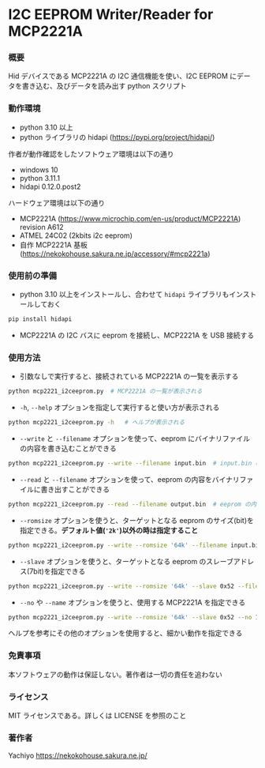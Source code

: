 # I2C EEPROM Writer/Reader for MCP2221A

### 概要
Hid デバイスである MCP2221A の I2C 通信機能を使い、I2C EEPROM にデータを書き込む、及びデータを読み出す python スクリプト

### 動作環境
* python 3.10 以上
* python ライブラリの hidapi (https://pypi.org/project/hidapi/)

作者が動作確認をしたソフトウェア環境は以下の通り

* windows 10
* python 3.11.1
* hidapi 0.12.0.post2

ハードウェア環境は以下の通り

* MCP2221A (https://www.microchip.com/en-us/product/MCP2221A) revision A612
* ATMEL 24C02 (2kbits i2c eeprom)
* 自作 MCP2221A 基板 (https://nekokohouse.sakura.ne.jp/accessory/#mcp2221a)

### 使用前の準備
* python 3.10 以上をインストールし、合わせて `hidapi` ライブラリもインストールしておく
```bash
pip install hidapi
```
* MCP2221A の I2C バスに eeprom を接続し、MCP2221A を USB 接続する

### 使用方法
* 引数なしで実行すると、接続されている MCP2221A の一覧を表示する
```bash
python mcp2221_i2ceeprom.py  # MCP2221A の一覧が表示される
```
* `-h`, `--help` オプションを指定して実行すると使い方が表示される
```bash
python mcp2221_i2ceeprom.py -h   # ヘルプが表示される
```
* `--write` と `--filename` オプションを使って、eeprom にバイナリファイルの内容を書き込むことができる
```bash
python mcp2221_i2ceeprom.py --write --filename input.bin  # input.bin の内容を eeprom に書き込む
```
* `--read` と `--filename` オプションを使って、eeprom の内容をバイナリファイルに書き出すことができる
```bash
python mcp2221_i2ceeprom.py --read --filename output.bin  # eeprom の内容を読み出して output.bin に書き込む
```
* `--romsize` オプションを使うと、ターゲットとなる eeprom のサイズ(bit)を指定できる。**デフォルト値(`'2k'`)以外の時は指定すること**
```bash
python mcp2221_i2ceeprom.py --write --romsize '64k' --filename input.bin  # 64kビットサイズの eeprom に input.bin の内容を書き込む
```
* `--slave` オプションを使うと、ターゲットとなる eeprom のスレーブアドレス(7bit)を指定できる
```bash
python mcp2221_i2ceeprom.py --write --romsize '64k' --slave 0x52 --filename input.bin  # スレーブアドレス 0x52、64kビットサイズの eeprom に input.bin の内容を書き込む
```
* `--no` や `--name` オプションを使うと、使用する MCP2221A を指定できる
```bash
python mcp2221_i2ceeprom.py --write --romsize '64k' --slave 0x52 --no 1 --filename input.bin   # 一覧表示される MCP2221A のうち No.1 のデバイスにつながっている スレーブアドレス 0x52、64kビットサイズの eeprom に input.bin の内容を書き込む
```


ヘルプを参考にその他のオプションを使用すると、細かい動作を指定できる

### 免責事項
本ソフトウェアの動作は保証しない。著作者は一切の責任を追わない

### ライセンス
MIT ライセンスである。詳しくは LICENSE を参照のこと

### 著作者
Yachiyo https://nekokohouse.sakura.ne.jp/
